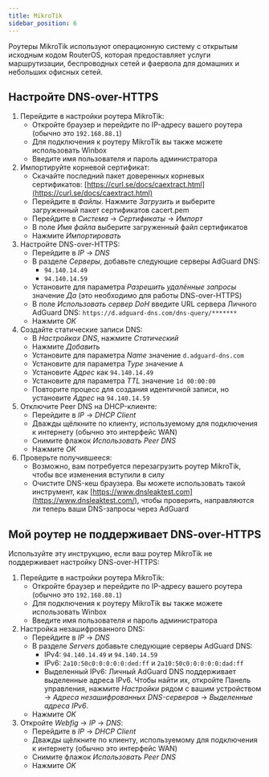 ```yaml
---
title: MikroTik
sidebar_position: 6
---
```


Роутеры MikroTik используют операционную систему с открытым исходным кодом RouterOS, которая предоставляет услуги маршрутизации, беспроводных сетей и фаервола для домашних и небольших офисных сетей.

## Настройте DNS-over-HTTPS

1. Перейдите в настройки роутера MikroTik:
    - Откройте браузер и перейдите по IP-адресу вашего роутера (обычно это `192.168.88.1`)
    - Для подключения к роутеру MikroTik вы также можете использовать Winbox
    - Введите имя пользователя и пароль администратора
2. Импортируйте корневой сертификат:
    - Скачайте последний пакет доверенных корневых сертификатов: [https://curl.se/docs/caextract.html](https://curl.se/docs/caextract.html)
    - Перейдите в _Файлы_. Нажмите _Загрузить_ и выберите загруженный пакет сертификатов cacert.pem
    - Перейдите в _Система_ → _Сертификаты_ → _Импорт_
    - В поле _Имя файла_ выберите загруженный файл сертификатов
    - Нажмите _Импортировать_
3. Настройте DNS-over-HTTPS:
    - Перейдите в _IP_ → _DNS_
    - В разделе _Серверы_, добавьте следующие серверы AdGuard DNS:
        - `94.140.14.49`
        - `94.140.14.59`
    - Установите для параметра _Разрешить удалённые запросы_ значение _Да_ (это необходимо для работы DNS-over-HTTPS)
    - В поле _Использовать сервер DoH_ введите URL сервера Личного AdGuard DNS: `https://d.adguard-dns.com/dns-query/*******`
    - Нажмите _ОK_
4. Создайте статические записи DNS:
    - В _Настройках DNS_, нажмите _Статический_
    - Нажмите _Добавить_
    - Установите для параметра _Name_ значение `d.adguard-dns.com`
    - Установите для параметра _Type_ значение `A`
    - Установите _Адрес_ как `94.140.14.49`
    - Установите для параметра _TTL_ значение `1d 00:00:00`
    - Повторите процесс для создания идентичной записи, но установите _Адрес_ на `94.140.14.59`
5. Отключите Peer DNS на DHCP-клиенте:
    - Перейдите в _IP_ → _DHCP Client_
    - Дважды щёлкните по клиенту, используемому для подключения к интернету (обычно это интерфейс WAN)
    - Снимите флажок _Использовать Peer DNS_
    - Нажмите _ОK_
6. Проверьте получившееся:
    - Возможно, вам потребуется перезагрузить роутер MikroTik, чтобы все изменения вступили в силу
    - Очистите DNS-кеш браузера. Вы можете использовать такой инструмент, как [https://www.dnsleaktest.com](https://www.dnsleaktest.com/), чтобы проверить, направляются ли теперь ваши DNS-запросы через AdGuard

## Мой роутер не поддерживает DNS-over-HTTPS

Используйте эту инструкцию, если ваш роутер MikroTik не поддерживает настройку DNS-over-HTTPS:

1. Перейдите в настройки роутера MikroTik:
    - Откройте браузер и перейдите по IP-адресу вашего роутера (обычно это `192.168.88.1`)
    - Для подключения к роутеру MikroTik вы также можете использовать Winbox
    - Введите имя пользователя и пароль администратора
2. Настройка незашифрованного DNS:
    - Перейдите в _IP_ → _DNS_
    - В разделе _Servers_ добавьте следующие серверы AdGuard DNS:
        - IPv4: `94.140.14.49` и `94.140.14.59`
        - IPv6: `2a10:50c0:0:0:0:0:ded:ff` и `2a10:50c0:0:0:0:0:dad:ff`
        - Выделенный IPv6: Личный AdGuard DNS поддерживает выделенные адреса IPv6. Чтобы найти их, откройте Панель управления, нажмите _Настройки_ рядом с вашим устройством → _Адреса незашифрованных DNS-серверов_ → _Выделенные адреса IPv6_.
    - Нажмите _ОK_
3. Откройте _Webfig_ → _IP_ → _DNS_:
    - Перейдите в _IP_ → _DHCP Client_
    - Дважды щёлкните по клиенту, используемому для подключения к интернету (обычно это интерфейс WAN)
    - Снимите флажок _Использовать Peer DNS_
    - Нажмите _ОK_

